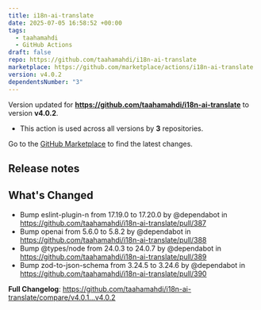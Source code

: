 ```yaml
---
title: i18n-ai-translate
date: 2025-07-05 16:58:52 +00:00
tags:
  - taahamahdi
  - GitHub Actions
draft: false
repo: https://github.com/taahamahdi/i18n-ai-translate
marketplace: https://github.com/marketplace/actions/i18n-ai-translate
version: v4.0.2
dependentsNumber: "3"
---
```



Version updated for **https://github.com/taahamahdi/i18n-ai-translate** to version **v4.0.2**.
- This action is used across all versions by **3** repositories.

Go to the [GitHub Marketplace](https://github.com/marketplace/actions/i18n-ai-translate) to find the latest changes.

## Release notes

## What's Changed
* Bump eslint-plugin-n from 17.19.0 to 17.20.0 by @dependabot in https://github.com/taahamahdi/i18n-ai-translate/pull/387
* Bump openai from 5.6.0 to 5.8.2 by @dependabot in https://github.com/taahamahdi/i18n-ai-translate/pull/388
* Bump @types/node from 24.0.3 to 24.0.7 by @dependabot in https://github.com/taahamahdi/i18n-ai-translate/pull/389
* Bump zod-to-json-schema from 3.24.5 to 3.24.6 by @dependabot in https://github.com/taahamahdi/i18n-ai-translate/pull/390


**Full Changelog**: https://github.com/taahamahdi/i18n-ai-translate/compare/v4.0.1...v4.0.2
